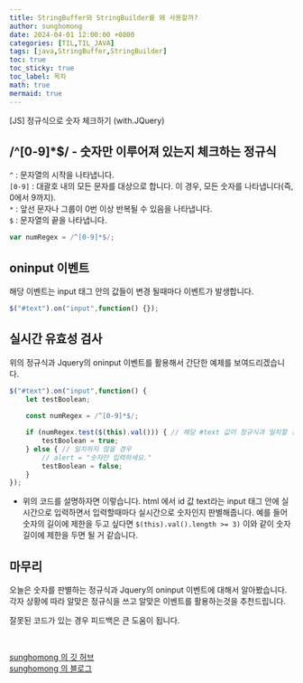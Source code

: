 ```yaml
---
title: StringBuffer와 StringBuilder를 왜 사용할까?
author: sunghomong
date: 2024-04-01 12:00:00 +0800
categories: [TIL,TIL_JAVA]
tags: [java,StringBuffer,StringBuilder]
toc: true
toc_sticky: true
toc_label: 목차
math: true
mermaid: true
---
```


[JS] 정규식으로 숫자 체크하기 (with.JQuery)

## /^[0-9]*$/ - 숫자만 이루어져 있는지 체크하는 정규식

``^`` : 문자열의 시작을 나타냅니다. <br>
``[0-9]`` : 대괄호 내의 모든 문자를 대상으로 합니다. 이 경우, 모든 숫자를 나타냅니다(즉, 0에서 9까지).<br>
``*`` : 앞선 문자나 그룹이 0번 이상 반복될 수 있음을 나타냅니다.<br>
``$`` : 문자열의 끝을 나타냅니다.

```js
var numRegex = /^[0-9]*$/;
```

## oninput 이벤트

해당 이벤트는 input 태그 안의 값들이 변경 될때마다 이벤트가 발생합니다.

```js
$("#text").on("input",function() {});
```

## 실시간 유효성 검사

위의 정규식과 Jquery의 oninput 이벤트를 활용해서 간단한 예제를 보여드리겠습니다.

```js
$("#text").on("input",function() {
	let testBoolean;
	
	const numRegex = /^[0-9]*$/;

	if (numRegex.test($(this).val())) { // 해당 #text 값이 정규식과 일치할 경우
		testBoolean = true;
	} else { // 일치하지 않을 경우
		// alert = "숫자만 입력하세요."
		testBoolean = false;
	}
});
```

- 위의 코드를 설명하자면 이렇습니다. html 에서 id 값 text라는 input 태그 안에 실시간으로 입력하면서 입력할때마다 실시간으로 숫자인지 판별해줍니다. 예를 들어 숫자의 길이에 제한을 두고 싶다면 ``$(this).val().length >= 3)`` 이와 같이 숫자 길이에 제한을 두면 될 거 같습니다.

## 마무리

오늘은 숫자를 판별하는 정규식과 Jquery의 oninput 이벤트에 대해서 알아봤습니다.
각자 상황에 따라 알맞은 정규식을 쓰고 알맞은 이벤트를 활용하는것을 추천드립니다.

잘못된 코드가 있는 경우 피드백은 큰 도움이 됩니다. 

<br>

[sunghomong 의 깃 허브](https://github.com/sunghomong) <br>
[sunghomong 의 블로그](https://sunghomong.github.io/)
